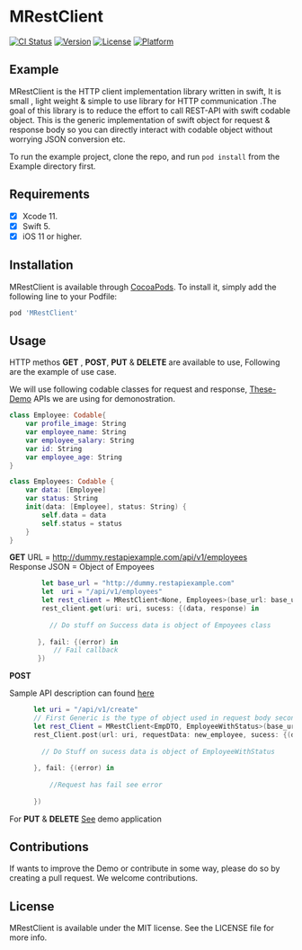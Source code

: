 # MRestClient

[![CI Status](https://img.shields.io/badge/Pod-1.7.5-yellowgreen)](https://travis-ci.org/afsaredrisy/MRestClient)
[![Version](https://img.shields.io/badge/Version-0.1.0-lightgrey)](https://cocoapods.org/pods/MRestClient)
[![License](https://img.shields.io/badge/License-MIT-blue)](https://cocoapods.org/pods/MRestClient)
[![Platform](https://img.shields.io/badge/Platform-Swift%205.0-green)](https://cocoapods.org/pods/MRestClient)

## Example

MRestClient is the HTTP client implementation library written in swift, It is small , light weight & simple to use library for HTTP communication .The goal of this library is to reduce the effort to call REST-API with swift codable object. This is the generic implementation of swift object for request & response body so you can directly interact with codable object without worrying JSON conversion etc. 


To run the example project, clone the repo, and run `pod install` from the Example directory first.

## Requirements
- [x] Xcode 11.
- [x] Swift 5.
- [x] iOS 11 or higher.

## Installation

MRestClient is available through [CocoaPods](https://cocoapods.org). To install
it, simply add the following line to your Podfile:

```ruby
pod 'MRestClient'
```

## Usage

HTTP methos **GET** , **POST**, **PUT**  & **DELETE** are available to use, Following are the example of use case.

We will use following codable classes for request and response, 
[These-Demo](http://dummy.restapiexample.com) APIs we are using for demonostration. 

```swift 
class Employee: Codable{
    var profile_image: String
    var employee_name: String
    var employee_salary: String
    var id: String
    var employee_age: String
}

class Employees: Codable {
    var data: [Employee]
    var status: String
    init(data: [Employee], status: String) {
        self.data = data
        self.status = status
    }
}

```
**GET**
URL = http://dummy.restapiexample.com/api/v1/employees <br/>
Response JSON = Object of Empoyees

```swift
        let base_url = "http://dummy.restapiexample.com"
        let  uri = "/api/v1/employees"
        let rest_client = MRestClient<None, Employees>(base_url: base_url)
        rest_client.get(uri: uri, sucess: {(data, response) in
          
          // Do stuff on Success data is object of Empoyees class
           
       }, fail: {(error) in
           // Fail callback
       })

```
**POST**

Sample API description can found [here](http://dummy.restapiexample.com/create)

```swift
      let uri = "/api/v1/create"
      // First Generic is the type of object used in request body second used for Response body
      let rest_Client = MRestClient<EmpDTO, EmployeeWithStatus>(base_url: base_url)
      rest_Client.post(url: uri, requestData: new_employee, sucess: {(data, response)in
        
        // Do Stuff on sucess data is object of EmployeeWithStatus
        
      }, fail: {(error) in
          
          //Request has fail see error
          
      })

```
For **PUT** & **DELETE** [See](https://github.com/afsaredrisy/MRestClient/tree/master/Example) demo application 

## Contributions
If wants to improve the Demo or contribute in some way, please do so by creating a pull request. We welcome contributions.

## License

MRestClient is available under the MIT license. See the LICENSE file for more info.
